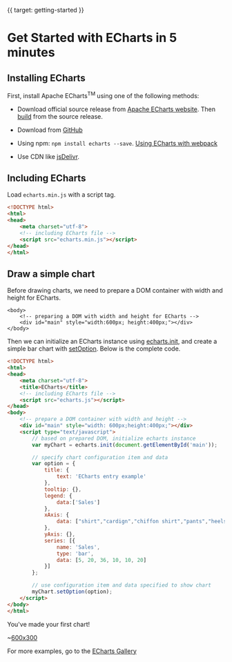 {{ target: getting-started }}
# Get Started with ECharts in 5 minutes

## Installing ECharts

First, install Apache ECharts<sup>TM</sup> using one of the following methods:

* Download official source release from [Apache ECharts website](${websitePath}/en/download.html). Then [build](https://github.com/apache/incubator-echarts#build) from the source release.

* Download from [GitHub](https://github.com/apache/incubator-echarts/releases)

* Using npm: `npm install echarts --save`. [Using ECharts with webpack](tutorial.html#Use%20ECharts%20with%20webpack)

* Use CDN like [jsDelivr](https://www.jsdelivr.com/package/npm/echarts).

## Including ECharts

Load `echarts.min.js` with a script tag.

```html
<!DOCTYPE html>
<html>
<head>
    <meta charset="utf-8">
    <!-- including ECharts file -->
    <script src="echarts.min.js"></script>
</head>
</html>
```

## Draw a simple chart

Before drawing charts, we need to prepare a DOM container with width and height for ECharts.

```
<body>
    <!-- preparing a DOM with width and height for ECharts -->
    <div id="main" style="width:600px; height:400px;"></div>
</body>
```

Then we can initialize an ECharts instance using [echarts.init](api.html#echarts.init), and create a simple bar chart with [setOption](api.html#echartsInstance.setOption). Below is the complete code.


```html
<!DOCTYPE html>
<html>
<head>
    <meta charset="utf-8">
    <title>ECharts</title>
    <!-- including ECharts file -->
    <script src="echarts.js"></script>
</head>
<body>
    <!-- prepare a DOM container with width and height -->
    <div id="main" style="width: 600px;height:400px;"></div>
    <script type="text/javascript">
        // based on prepared DOM, initialize echarts instance
        var myChart = echarts.init(document.getElementById('main'));

        // specify chart configuration item and data
        var option = {
            title: {
                text: 'ECharts entry example'
            },
            tooltip: {},
            legend: {
                data:['Sales']
            },
            xAxis: {
                data: ["shirt","cardign","chiffon shirt","pants","heels","socks"]
            },
            yAxis: {},
            series: [{
                name: 'Sales',
                type: 'bar',
                data: [5, 20, 36, 10, 10, 20]
            }]
        };

        // use configuration item and data specified to show chart
        myChart.setOption(option);
    </script>
</body>
</html>
```

You've made your first chart!

~[600x300](${galleryViewPath}doc-example/getting-started&reset=1&edit=1)

For more examples, go to the [ECharts Gallery](${galleryEditorPath}doc-example/getting-started)
